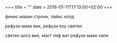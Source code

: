 +++
title = ""
date = 2016-01-11T17:13:00+02:00
+++

финис мааан стронк, лайкс колд


рефузи маан вик, рефузи коу светен


светен алсо вик, маст лиф вит рефузи маан хапи


